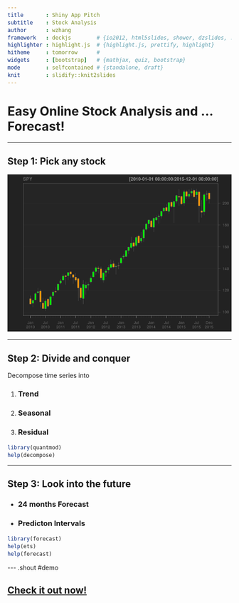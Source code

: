 ```yaml
---
title       : Shiny App Pitch 
subtitle    : Stock Analysis
author      : wzhang
framework   : deckjs        # {io2012, html5slides, shower, dzslides, ...}
highlighter : highlight.js  # {highlight.js, prettify, highlight}
hitheme     : tomorrow      # 
widgets     : [bootstrap]   # {mathjax, quiz, bootstrap}
mode        : selfcontained # {standalone, draft}
knit        : slidify::knit2slides
---
```


# Easy Online Stock Analysis and ... Forecast!

---

## Step 1: Pick any stock

![plot of chunk unnamed-chunk-1](assets/fig/unnamed-chunk-1-1.png)

--- 

## Step 2: Divide and conquer

Decompose time series into

1. <h3>Trend</h3>
2. <h3>Seasonal</h3>
3. <h3>Residual</h3>


```r
library(quantmod)
help(decompose)
```

--- 


## Step 3: Look into the future

- <h3>24 months Forecast</h3>
- <h3>Predicton Intervals</h3>


```r
library(forecast)
help(ets)
help(forecast)
```

--- .shout #demo

## [Check it out now!](http://112.74.207.21:8888/) 


